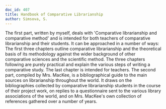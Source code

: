 ```yaml
---
doc_id: 407
title: Handbook of Comparative Librarianship
author: Simsova, S.
---
```


The first part, written by myself, deals with 'Comparative
librarianship and comparative method' and is intended for both
teachers of comparative librarianship and their students.  It can be
approached in a number of ways:  The first three chapters outline
comparative librarianship and the theoretical basis of its
methodology against the wider background of other comparative sciences
and the scientific method.  The three chapters following are purely
practical and explain the various steps of writing a comparative
study.  The last chapter is intended for teachers.
  The second part, compiled by Mrs. MacKee, is a bibliographical
guide to the main sources on librarianship throughout the world.
It draws on the bibliographies collected by comparative librarianship
students in the course of their project work, on replies to a
questionnaire sent to the various library associations of the world,
and on Mrs. MacKee's own collection of references gathered over a
number of years.